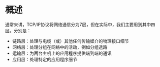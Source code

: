 # 概述
通常来讲，TCP/IP协议将网络通信分为7层，但在实际中，我们主要用到其中四层。分别是：
- 链路层：处理与电缆（或）其他任何传输媒介的物理接口细节
- 网络层：处理分组在网络中的活动，例如分组选路
- 运输层：为两台主机上的应用程序提供端到端的通讯
- 应用层：处理特定的应用程序细节

